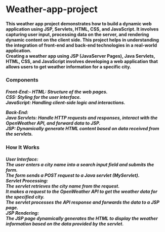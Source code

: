 # Weather-app-project

<h4> This weather app project demonstrates how to build a dynamic web application using JSP, Servlets, HTML, CSS, and JavaScript. It involves capturing user input, processing data on the server, and rendering dynamic content on the client side. This project helps in understanding the integration of front-end and back-end technologies in a real-world application.<br>
Creating a weather app using JSP (JavaServer Pages), Java Servlets, HTML, CSS, and JavaScript involves developing a web application that allows users to get weather information for a specific city. </h4>

<h3>Components </h3>
<h5>
Front-End:-
HTML: Structure of the web pages.<br>
CSS: Styling for the user interface.<br>
JavaScript: Handling client-side logic and interactions.<br>
  
Back-End:<br>
Java Servlets: Handle HTTP requests and responses, interact with the OpenWeather API, and forward data to JSP.<br>
JSP: Dynamically generate HTML content based on data received from the servlets.<br> 
</h5>

<h3>How It Works</h3>
<h5>
User Interface:<br>
  The user enters a city name into a search input field and submits the form.<br>
  The form sends a POST request to a Java servlet (MyServlet).<br>
Servlet Processing:<br>
  The servlet retrieves the city name from the request.<br>
  It makes a request to the OpenWeather API to get the weather data for the specified city.<br>
  The servlet processes the API response and forwards the data to a JSP page.<br>
JSP Rendering:<br>
  The JSP page dynamically generates the HTML to display the weather information based on the data provided by the servlet.<br>
</h5>
